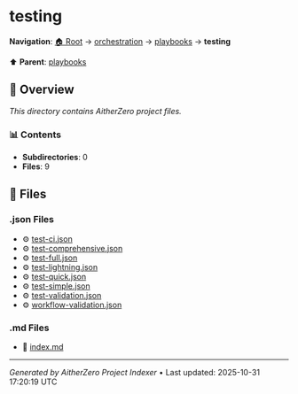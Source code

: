 # testing

**Navigation**: [🏠 Root](../../../index.md) → [orchestration](../../index.md) → [playbooks](../index.md) → **testing**

⬆️ **Parent**: [playbooks](../index.md)

## 📖 Overview

*This directory contains AitherZero project files.*

### 📊 Contents

- **Subdirectories**: 0
- **Files**: 9

## 📄 Files

### .json Files

- ⚙️ [test-ci.json](./test-ci.json)
- ⚙️ [test-comprehensive.json](./test-comprehensive.json)
- ⚙️ [test-full.json](./test-full.json)
- ⚙️ [test-lightning.json](./test-lightning.json)
- ⚙️ [test-quick.json](./test-quick.json)
- ⚙️ [test-simple.json](./test-simple.json)
- ⚙️ [test-validation.json](./test-validation.json)
- ⚙️ [workflow-validation.json](./workflow-validation.json)

### .md Files

- 📝 [index.md](./index.md)

---

*Generated by AitherZero Project Indexer* • Last updated: 2025-10-31 17:20:19 UTC

